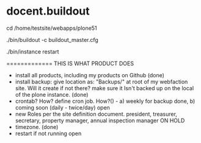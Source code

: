 # docent.buildout
cd /home/testsite/webapps/plone51

./bin/buildout -c buildout_master.cfg

./bin/instance restart

=============
THIS IS WHAT PRODUCT DOES

* install all products, including my products on Github  (done)
* install backup:  give location as:  "Backups/<site name>" at root of my webfaction site.  Will it create <folder> if not there?  make sure it Isn't backed up on the local of the plone instance.  (done)
* crontab?  How?  define cron job.  How?() - a) weekly for backup done, b) coming soon (daily - twice/day) open
* new Roles per the site definition document.  president, treasurer, secretary, property manager, annual inspection manager  ON HOLD
* timezone.  (done)
* restart if not running   open
